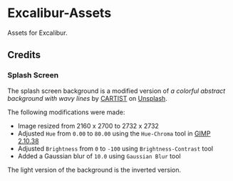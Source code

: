 # Excalibur-Assets

Assets for Excalibur.

## Credits

### Splash Screen
The splash screen background is a modified version of _a colorful abstract background with wavy lines_ by [CARTIST](https://unsplash.com/@lilzidesigns?utm_content=creditCopyText&utm_medium=referral&utm_source=unsplash) on [Unsplash](https://unsplash.com/photos/a-colorful-abstract-background-with-wavy-lines-3iUE4iEIdJw?utm_content=creditCopyText&utm_medium=referral&utm_source=unsplash).

The following modifications were made:

- Image resized from 2160 x 2700 to 2732 x 2732
- Adjusted `Hue` from `0.00` to `80.00` using the `Hue-Chroma` tool in [GIMP 2.10.38](https://www.gimp.org/)
- Adjusted `Brightness` from `0` to `-100` using `Brightness-Contrast` tool
- Added a Gaussian blur of `10.0` using `Gaussian Blur` tool

The light version of the background is the inverted version.
